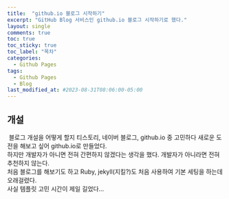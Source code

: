 ```yaml
---
title:  "github.io 블로그 시작하기"
excerpt: "GitHub Blog 서비스인 github.io 블로그 시작하기로 했다."
layout: single
comments: true
toc: true
toc_sticky: true
toc_label: "목차"
categories:
  - Github Pages
tags:
  - Github Pages
  - Blog
last_modified_at: #2023-08-31T08:06:00-05:00
---
```


## 개설
&nbsp;블로그 개설을 어떻게 할지 티스토리, 네이버 블로그, github.io 중 고민하다 새로운 도전을 해보고 싶어 github.io로 만들었다.  
하지만 개발자가 아니면 전혀 간편하지 않겠다는 생각을 했다. 개발자가 아니라면 전혀 추천하지 않는다.  
처음 블로그를 해보기도 하고 Ruby, jekyll(지킬?)도 처음 사용하여 기본 세팅을 하는데 오래걸렸다.  
사실 템플릿 고민 시간이 제일 길었다...  

&nbsp;